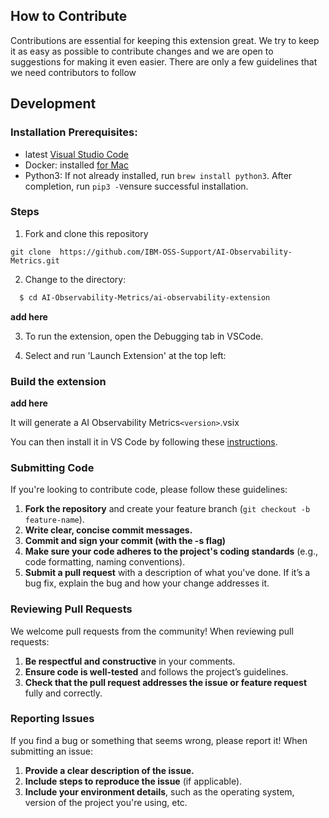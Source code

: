 
## How to Contribute

Contributions are essential for keeping this extension great. We try to keep it as easy as possible to contribute changes and we are open to suggestions for making it even easier. There are only a few guidelines that we need contributors to follow

## Development

### Installation Prerequisites:

  * latest [Visual Studio Code](https://code.visualstudio.com/)
  * Docker:  installed [for Mac](https://docs.docker.com/desktop/install/mac-install/)
  * Python3: If not already installed, run `brew install python3`. After completion, run `pip3 -V`ensure successful installation.

### Steps
1. Fork and clone this repository
```
git clone  https://github.com/IBM-OSS-Support/AI-Observability-Metrics.git
```

2. Change to the directory:
```bash
  $ cd AI-Observability-Metrics/ai-observability-extension
```
**add here**

3. To run the extension, open the Debugging tab in VSCode.

4. Select and run 'Launch Extension' at the top left:

### Build the extension

**add here**

It will generate a AI Observability Metrics`<version>`.vsix

You can then install it in VS Code by following these [instructions](https://code.visualstudio.com/docs/editor/extension-marketplace#_install-from-a-vsix).

### Submitting Code

If you're looking to contribute code, please follow these guidelines:

1. **Fork the repository** and create your feature branch (`git checkout -b feature-name`).
2. **Write clear, concise commit messages.**
3. **Commit and sign your commit (with the -s flag)**
4. **Make sure your code adheres to the project's coding standards** (e.g., code formatting, naming conventions).
5. **Submit a pull request** with a description of what you've done. If it’s a bug fix, explain the bug and how your change addresses it.

### Reviewing Pull Requests

We welcome pull requests from the community! When reviewing pull requests:

1. **Be respectful and constructive** in your comments.
2. **Ensure code is well-tested** and follows the project’s guidelines.
3. **Check that the pull request addresses the issue or feature request** fully and correctly.

### Reporting Issues

If you find a bug or something that seems wrong, please report it! When submitting an issue:

1. **Provide a clear description of the issue.**
2. **Include steps to reproduce the issue** (if applicable).
3. **Include your environment details**, such as the operating system, version of the project you're using, etc.



